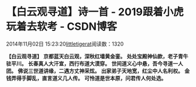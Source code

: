
# 【白云观寻道】诗一首 - 2019跟着小虎玩着去软考 - CSDN博客

2014年11月02日 15:23:20[littletigerat](https://me.csdn.net/littletigerat)阅读数：1320


**【白云观寻道】**
**京都蓝天白云观，深秋红墙黄金銮。**
**处处宝殿神仙款，老子青牛驻平川。**
**长春真人大汗宣，西行布道大漠穿。**
**世间道义心中悬，吾今寻道一人团。**
**佛说三世道讲缘，二遇方丈神采炫。**
**出家弟子天地宽，红尘中人名利权。**
**金钱弄得手脚乱，直言道义几人传。**
**可怜道是世本原，问君传人何处选。**

